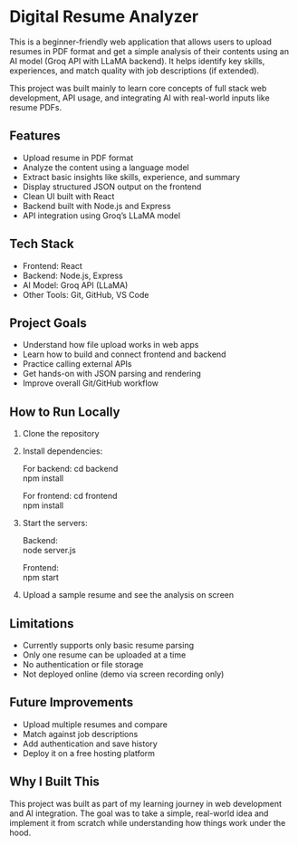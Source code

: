 # Digital Resume Analyzer

This is a beginner-friendly web application that allows users to upload resumes in PDF format and get a simple analysis of their contents using an AI model (Groq API with LLaMA backend). It helps identify key skills, experiences, and match quality with job descriptions (if extended).

This project was built mainly to learn core concepts of full stack web development, API usage, and integrating AI with real-world inputs like resume PDFs.

## Features

- Upload resume in PDF format
- Analyze the content using a language model
- Extract basic insights like skills, experience, and summary
- Display structured JSON output on the frontend
- Clean UI built with React
- Backend built with Node.js and Express
- API integration using Groq’s LLaMA model

## Tech Stack

- Frontend: React
- Backend: Node.js, Express
- AI Model: Groq API (LLaMA)
- Other Tools: Git, GitHub, VS Code

## Project Goals

- Understand how file upload works in web apps
- Learn how to build and connect frontend and backend
- Practice calling external APIs
- Get hands-on with JSON parsing and rendering
- Improve overall Git/GitHub workflow

## How to Run Locally

1. Clone the repository
2. Install dependencies:

    For backend:
    cd backend  
    npm install  

    For frontend:
    cd frontend  
    npm install  

3. Start the servers:

    Backend:  
    node server.js

    Frontend:  
    npm start

4. Upload a sample resume and see the analysis on screen

## Limitations

- Currently supports only basic resume parsing
- Only one resume can be uploaded at a time
- No authentication or file storage
- Not deployed online (demo via screen recording only)

## Future Improvements

- Upload multiple resumes and compare
- Match against job descriptions
- Add authentication and save history
- Deploy it on a free hosting platform

## Why I Built This

This project was built as part of my learning journey in web development and AI integration. The goal was to take a simple, real-world idea and implement it from scratch while understanding how things work under the hood.

